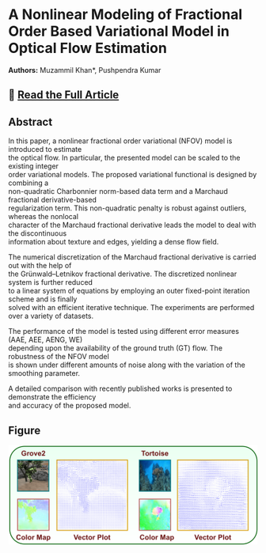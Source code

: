 # A Nonlinear Modeling of Fractional Order Based Variational Model in Optical Flow Estimation

**Authors:** Muzammil Khan\*, Pushpendra Kumar  

## 📄 [Read the Full Article](https://www.sciencedirect.com/science/article/pii/S0030402622004958)

## Abstract  
In this paper, a nonlinear fractional order variational (NFOV) model is introduced to estimate  
the optical flow. In particular, the presented model can be scaled to the existing integer  
order variational models. The proposed variational functional is designed by combining a  
non-quadratic Charbonnier norm-based data term and a Marchaud fractional derivative-based  
regularization term. This non-quadratic penalty is robust against outliers, whereas the nonlocal  
character of the Marchaud fractional derivative leads the model to deal with the discontinuous  
information about texture and edges, yielding a dense flow field.  

The numerical discretization of the Marchaud fractional derivative is carried out with the help of  
the Grünwald–Letnikov fractional derivative. The discretized nonlinear system is further reduced  
to a linear system of equations by employing an outer fixed-point iteration scheme and is finally  
solved with an efficient iterative technique. The experiments are performed over a variety of datasets.  

The performance of the model is tested using different error measures (AAE, AEE, AENG, WE)  
depending upon the availability of the ground truth (GT) flow. The robustness of the NFOV model  
is shown under different amounts of noise along with the variation of the smoothing parameter.  

A detailed comparison with recently published works is presented to demonstrate the efficiency  
and accuracy of the proposed model.

## Figure  
![Figure 1: Estimated optical flow fields corresponding to Grove2 and Tortoise datasets in terms of color maps and vector plots.](figures/fig01.png)


